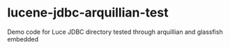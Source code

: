 lucene-jdbc-arquillian-test
===========================

Demo code for Luce JDBC directory tested through arquillian and glassfish embedded